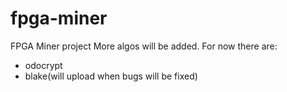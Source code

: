 # fpga-miner
FPGA Miner project
More algos will be added. For now there are:
 - odocrypt
 - blake(will upload when bugs will be fixed)
